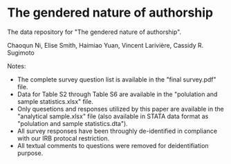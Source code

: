 # The gendered nature of authorship
The data repository for "The gendered nature of authorship".

Chaoqun Ni, Elise Smith, Haimiao Yuan, Vincent Larivière, Cassidy R. Sugimoto

Notes:
* The complete survey question list is available in the "final survey.pdf" file.
* Data for Table S2 through Table S6 are available in the "polulation and sample statistics.xlsx" file.
* Only quesetions and responses utilized by this paper are available in the "analytical sample.xlsx" file (also available in STATA data format as "polulation and sample statistics.dta").
* All survey responses have been throughly de-identified in compliance with our IRB protocal restriction.
* All textual comments to questions were removed for deidentifiation purpose. 
